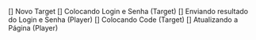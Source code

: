 [] Novo Target
[] Colocando Login e Senha (Target)
[] Enviando resultado do Login e Senha (Player)
[] Colocando Code (Target)
[] Atualizando a Página (Player)

